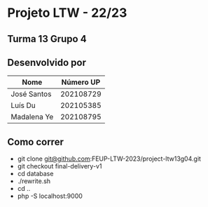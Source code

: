 # Projeto LTW - 22/23
## Turma 13 Grupo 4

## Desenvolvido por

| Nome        | Número UP |
|-------------|-----------|
| José Santos | 202108729 |
| Luís Du     | 202105385 |
| Madalena Ye | 202108795 |

## Como correr

* git clone git@github.com:FEUP-LTW-2023/project-ltw13g04.git
* git checkout final-delivery-v1
* cd database
* ./rewrite.sh
* cd ..
* php -S localhost:9000
